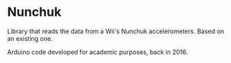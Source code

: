 # Nunchuk

Library that reads the data from a Wii's Nunchuk accelerometers.
Based on an existing one.

Arduino code developed for academic purposes, back in 2016.
